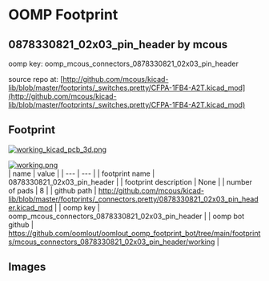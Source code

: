 # OOMP Footprint  
## 0878330821_02x03_pin_header  by mcous  
  
oomp key: oomp_mcous_connectors_0878330821_02x03_pin_header  
  
source repo at: [http://github.com/mcous/kicad-lib/blob/master/footprints/_switches.pretty/CFPA-1FB4-A2T.kicad_mod](http://github.com/mcous/kicad-lib/blob/master/footprints/_switches.pretty/CFPA-1FB4-A2T.kicad_mod)  
## Footprint  
  
[![working_kicad_pcb_3d.png](working_kicad_pcb_3d_600.png)](working_kicad_pcb_3d.png)  
  
[![working.png](working_600.png)](working.png)  
| name | value | 
| --- | --- | 
| footprint name | 0878330821_02x03_pin_header | 
| footprint description | None | 
| number of pads | 8 | 
| github path | http://github.com/mcous/kicad-lib/blob/master/footprints/_connectors.pretty/0878330821_02x03_pin_header.kicad_mod | 
| oomp key | oomp_mcous_connectors_0878330821_02x03_pin_header | 
| oomp bot github | https://github.com/oomlout/oomlout_oomp_footprint_bot/tree/main/footprints/mcous_connectors_0878330821_02x03_pin_header/working | 
## Images  
